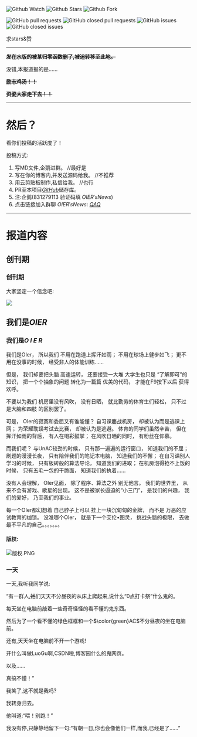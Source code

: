 ![Github Watch](https://img.shields.io/github/watchers/bear-good/OIER-News.svg?style=social&label=Watch)   ![Github Stars](https://img.shields.io/github/stars/bear-good/OIER-News.svg?style=social&label=stars)   ![Github Fork](https://img.shields.io/github/forks/bear-good/OIER-News.svg?label=Fork&style=social)

![GitHub pull requests](https://img.shields.io/github/issues-pr/bear-good/OIER-News.svg)   ![GitHub closed pull requests](https://img.shields.io/github/issues-pr-closed/bear-good/OIER-News.svg)   ![GitHub issues](https://img.shields.io/github/issues/bear-good/OIER-News.svg?color=green&style=popout)   ![GitHub closed issues](https://img.shields.io/github/issues-closed/bear-good/OIER-News.svg?color=green&style=popout)

求stars&赞

------------

**~~发在水版的被某归零函数删了,被迫转移至此地。~~**

没错,本报道报的是……

**~~励志鸡汤！！~~**

~~**资瓷大家走下去！！**~~

------

# 然后？

看你们投稿的活跃度了！

投稿方式:

1. 写MD文件,企鹅进群。				  //最好是
1. 写在你的博客内,并发送源码给我。		//不推荐
1. 用云剪贴板制作,私信给我。			//也行
1. PR至本项目[$GitHub$](https://github.com/bear-good/OIER-News)储存库。
1. 注:企鹅(831279113 验证码填 $OIER's News$)
1. 点击链接加入群聊 $OIER's News$: [$QAQ$](https://jq.qq.com/?_wv=1027&k=5ISqCIj)

------

# 报道内容

## 创刊期

### 创刊期

大家坚定一个信念吧:

![](https://i.loli.net/2019/03/16/5c8c92d2107f5.png)

## 我们是$OIER$

### 我们是$O\text{ }I\text{ }E\text{ }R$

我们是OIer， 所以我们 不用在跑道上挥汗如雨； 不用在球场上健步如飞； 更不用在没事的时候， 经受非人的体能训练……

但是， 我们却要把头脑 高速运转， 还要接受一大堆 大学生也只是 “了解即可”的知识， 把一个个抽象的问题 转化为一篇篇 优美的代码， 才能在F9按下以后 获得欢呼。

不要以为我们 机房里没有风吹， 没有日晒， 就比勤劳的体育生们轻松， 只不过是大脑和四肢 的区别罢了。

可是， OIer的寂寞和委屈又有谁能懂？ 自习课鏖战机房， 却被认为而是逃课上网； 为荣耀耽误考试去比赛， 却被认为是逃避。 体育的同学们虽然辛苦， 但在挥汗如雨的背后， 有人在喝彩鼓掌； 在风吹日晒的同时， 有粉丝在仰慕。

而我们呢？ 与UnAC较劲的时候， 只有那一遍遍的运行窗口， 知道我们的不屈； 刷题的漫漫长夜， 只有陪伴我们的笔记本电脑， 知道我们的不懈； 在自习课别人学习的时候， 只有板砖般的算法导论， 知道我们的进取； 在机房泡得抢不上饭的时候， 只有五毛一包的干脆面， 知道我们的执着……

没有人会理解， OIer见面， 除了程序、算法之外 别无他言。 我们的世界里， 从来不会有游戏、歌星的出现。 这不是被家长逼迫的“小三门”， 是我们的兴趣， 我们的爱好， 乃至我们的事业。

每一个OIer都幻想着 自己脖子上可以 挂上一块沉甸甸的金牌， 而不是 万恶的应试教育的枷锁。 没准哪个OIer， 就是下一个艾伦•图灵， 挑战头脑的极限， 去做最不平凡的自己。。。。。。。

#### 版权:

![版权.PNG](https://i.loli.net/2019/03/23/5c95ec9f01e9f.png)

### 一天

一天,我听我同学说:

“有一群人,~~她~~们天天不分昼夜的从床上爬起来,说什么“0点打卡祭”什么鬼的。

每天坐在电脑前敲着一些奇奇怪怪的看不懂的鬼东西。

然后为了一个看不懂的绿色框框和一个$\color{green}AC$不分昼夜的坐在电脑前。

还有,天天坐在电脑前不开一个游戏!

开什么叫做LuoGu啊,CSDN啦,博客园什么的鬼网页。

以及……

真搞不懂！”

我笑了,这不就是我吗?

我转身归去。

他叫道:“喂！别跑！”

我没有停,只静静地留下一句:“有朝一日,你也会像他们一样,而我,已经是了……”
